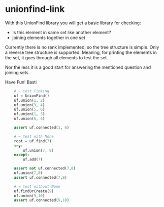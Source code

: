 # unionfind-link
With this UnionFind library you will get a basic library for checking: 
- Is this element in same set like another element?
- joining elements together in one set

Currently there is no rank implemented, so the tree structure is simple.
Only a reverse tree structure is supported.
Meaning, for printing the elements in the set, it goes through all elements to test the set.

Nor the less it is a good start for answering the mentioned question and joining sets.

Have Fun!
Basti


```python
    # - test linking
    uf = UnionFind()
    uf.union(1, 2)
    uf.union(3, 4)
    uf.union(5, 6)
    uf.union(1, 3)
    uf.union(6, 4)

    assert uf.connected(1, 6)

    # = test with None
    root = uf.find(7)
    try:
        uf.union(7, 8)
    except:
        uf.add(7)

    assert not uf.connected(7,8)
    uf.union(7,8)
    assert uf.connected(7,8)

    # = test without None
    uf.findOrCreate(9)
    uf.union(9,10)
    assert uf.connected(9,10)

```
